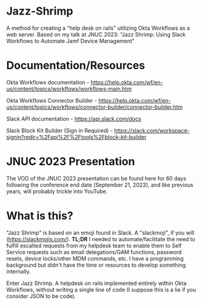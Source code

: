 # Jazz-Shrimp
A method for creating a "help desk on rails" utilizing Okta Workflows as a web server. Based on my talk at JNUC 2023: "Jazz Shrimp: Using Slack Workflows to Automate Jamf Device Management"

# Documentation/Resources

Okta Workflows documentation - https://help.okta.com/wf/en-us/content/topics/workflows/workflows-main.htm

Okta Workflows Connector Builder - https://help.okta.com/wf/en-us/content/topics/workflows/connector-builder/connector-builder.htm

Slack API documentation - https://api.slack.com/docs

Slack Block Kit Builder (Sign in Required) - https://slack.com/workspace-signin?redir=%2Fapi%2F%2Ftools%2Fblock-kit-builder

# JNUC 2023 Presentation 
The VOD of the JNUC 2023 presentation can be found here for 60 days following the conference end date (September 21, 2023), and like previous years, will probably trickle into YouTube.

# What is this?
"Jazz Shrimp" is based on an emoji found in Slack. A "slackmoji", if you will (https://slackmojis.com/). **TL;DR** I needed to automate/facilitate the need to fulfill escalted requests from my helpdesk team to enable them to Self Service requests such as email delegations/GAM functions, password resets, device locks/other MDM commands, etc. I have a programming background but didn't have the time or resources to develop something internally.

Enter Jazz Shrimp. A helpdesk on rails implemented entirely within Okta Workflows, without writing a single line of code (I suppose this is a lie if you consider JSON to be code). 
